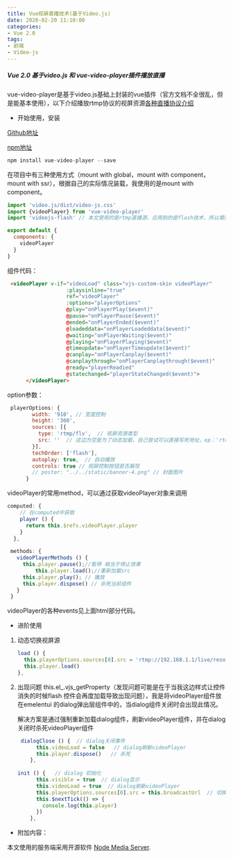 ```yaml
---
title: Vue视屏直播技术(基于Video.js)
date: 2020-02-20 11:10:00
categories:
- Vue 2.0
tags:
- 前端
- Video-js
---
```

##### Vue 2.0 基于video.js 和 vue-video-player插件播放直播

vue-video-player是基于video.js基础上封装的vue插件（官方文档不全很乱，但是能基本使用），以下介绍播放rtmp协议的视屏资源[各种直播协议介绍](https://savokiss.com/tech/web-live-tech-with-vue.html)

- 开始使用，安装

[Github地址](https://github.com/surmon-china/vue-video-player)

[npm地址](https://www.npmjs.com/package/vue-video-player)

```javascript
npm install vue-video-player --save
```

在项目中有三种使用方式（mount with global，mount with component，mount with ssr），根据自己的实际情况装载，我使用的是mount with component。

```javascript
import 'video.js/dist/video-js.css'
import {videoPlayer} from 'vue-video-player'
import 'videojs-flash' // 本文使用的是rtmp直播源，应用到的是flash技术，所以需要引入此插件

export default {
  components: {
    videoPlayer
  }
}
```

组件代码：

```html
 <videoPlayer v-if="videoLoad" class="vjs-custom-skin videoPlayer"
                   :playsinline="true"
                   ref="videoPlayer"
                   :options="playerOptions"
                   @play="onPlayerPlay($event)"
                   @pause="onPlayerPause($event)"
                   @ended="onPlayerEnded($event)"
                   @loadeddata="onPlayerLoadeddata($event)"
                   @waiting="onPlayerWaiting($event)"
                   @playing="onPlayerPlaying($event)"
                   @timeupdate="onPlayerTimeupdate($event)"
                   @canplay="onPlayerCanplay($event)"
                   @canplaythrough="onPlayerCanplaythrough($event)"
                   @ready="playerReadied"
                   @statechanged="playerStateChanged($event)">
      </videoPlayer>
```

option参数：

```javascript
 playerOptions: {
        width: '910', // 宽度控制
        height: '360',
        sources: [{
          type: 'rtmp/flv',  // 视屏资源类型
          src: ''  // 这边为空是为了动态加载，自己尝试可以直接写死地址，ep：'rtmp://192.168.1.1/live/resource'
        }],
        techOrder: ['flash'],
        autoplay: true,  // 自动播放
        controls: true // 视屏控制按钮是否展现
        // poster: "../../static/banner-4.png" // 封面图片
      }
```

videoPlayer的常用method，可以通过获取videoPlayer对象来调用

```javascript
computed: {
   	// 在computed中获取
    player () {
      return this.$refs.videoPlayer.player
    }
  },
    
 methods: {
   videoPlayerMethods () {
     this.player.pause();//暂停 相当于停止效果
		 this.player.load();//重新加载src
     this.player.play(); // 播放
     this.player.dispose() // 杀死当前组件
   }
 }    
```

videoPlayer的各种events见上面html部分代码。

- 进阶使用

1. 动态切换视屏源

   ```javascript
   load () {
     this.playerOptions.sources[0].src = 'rtmp://192.168.1.1/live/resource1'
     this.player.load()
   },
   ```

2. 出现问题  this.el_.vjs_getProperty（发现问题可能是在于当我这边样式让控件消失的时候flash 控件会再度加载导致出现问题），我是将videoPlayer组件放在emelentui 的dialog弹出层组件中的，当dialog组件关闭时会出现此情况。

   解决方案是通过强制重新加载dialog组件，刷新videoPlayer组件，并在dialog关闭时杀死videoPlayer组件

   ```javascript
    dialogClose () {  // dialog关闭事件
         this.videoLoad = false   // dialog刷新videoPlayer
         this.player.dispose()   // 杀死
       },
         
   init () {   // dialog 初始化
         this.visible = true  // dialog显示
         this.videoLoad = true  // dialog刷新videoPlayer
         this.playerOptions.sources[0].src = this.broadcastUrl  // 切换源
         this.$nextTick(() => {
           console.log(this.player)
         })
       },      
   ```

   

- 附加内容：

本文使用的服务端采用开源软件 [Node Media Server](https://github.com/illuspas/Node-Media-Server.git).
